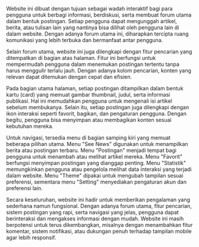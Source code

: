 Website ini dibuat dengan tujuan sebagai wadah interaktif bagi para pengguna untuk berbagi informasi, berdiskusi, serta membuat forum utama dalam bentuk postingan.
Setiap pengguna dapat mengunggah artikel, berita, atau tulisan lain yang nantinya bisa dilihat oleh pengguna lain di dalam website. 
Dengan adanya forum utama ini, diharapkan tercipta ruang komunikasi yang lebih terbuka dan bermanfaat antar pengguna.

Selain forum utama, website ini juga dilengkapi dengan fitur pencarian yang ditempatkan di bagian atas halaman. 
Fitur ini berfungsi untuk mempermudah pengguna dalam menemukan postingan tertentu tanpa harus menggulir terlalu jauh. 
Dengan adanya kolom pencarian, konten yang relevan dapat ditemukan dengan cepat dan efisien.

Pada bagian utama halaman, setiap postingan ditampilkan dalam bentuk kartu (card) yang memuat gambar thumbnail, judul, serta informasi publikasi. 
Hal ini memudahkan pengguna untuk mengenali isi artikel sebelum membukanya. 
Selain itu, setiap postingan juga dilengkapi dengan ikon interaksi seperti favorit, bagikan, dan pengaturan pengguna. 
Dengan begitu, pengguna bisa menyimpan atau membagikan konten sesuai kebutuhan mereka.

Untuk navigasi, tersedia menu di bagian samping kiri yang memuat beberapa pilihan utama. 
Menu "See News" digunakan untuk menampilkan berita atau postingan terbaru. Menu "Postingan" menjadi tempat bagi pengguna untuk menambah atau melihat artikel mereka. 
Menu "Favorit" berfungsi menyimpan postingan yang dianggap penting. Menu "Statistik" memungkinkan pengguna atau pengelola melihat data interaksi yang terjadi dalam website. 
Menu "Theme" dipakai untuk mengubah tampilan sesuai preferensi, sementara menu "Setting" menyediakan pengaturan akun dan preferensi lain.

Secara keseluruhan, website ini hadir untuk memberikan pengalaman yang sederhana namun fungsional. 
Dengan adanya forum utama, fitur pencarian, sistem postingan yang rapi, serta navigasi yang jelas, pengguna dapat berinteraksi dan mengakses informasi dengan mudah. 
Website ini masih berpotensi untuk terus dikembangkan, misalnya dengan menambahkan fitur komentar,
sistem notifikasi, atau dukungan penuh terhadap tampilan mobile agar lebih responsif.
